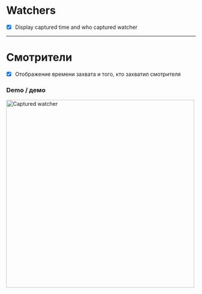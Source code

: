 # Watchers
- [x] Display captured time and who captured watcher
---
# Смотрители
- [x] Отображение времени захвата и того, кто захватил cмотрителя
### Demo / демо
<img src="https://i.imgur.com/o9M5qlu.png" alt="Captured watcher" width="500" />
<br />